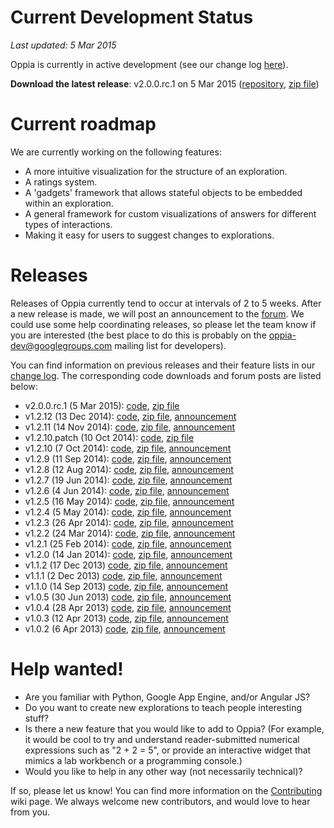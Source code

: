 # Current Development Status #

_Last updated: 5 Mar 2015_

Oppia is currently in active development (see our change log [here](http://code.google.com/p/oppia/source/list)).

**Download the latest release**: v2.0.0.rc.1 on 5 Mar 2015 ([repository](https://code.google.com/p/oppia/source/browse/?name=v2.0.0.rc.1), [zip file](https://oppia.googlecode.com/archive/v2.0.0.rc.1.zip))

# Current roadmap #

We are currently working on the following features:
  * A more intuitive visualization for the structure of an exploration.
  * A ratings system.
  * A 'gadgets' framework that allows stateful objects to be embedded within an exploration.
  * A general framework for custom visualizations of answers for different types of interactions.
  * Making it easy for users to suggest changes to explorations.

# Releases #

Releases of Oppia currently tend to occur at intervals of 2 to 5 weeks. After a new release is made, we will post an announcement to the [forum](https://groups.google.com/forum/?fromgroups#!forum/oppia). We could use some help coordinating releases, so please let the team know if you are interested (the best place to do this is probably on the oppia-dev@googlegroups.com mailing list for developers).

You can find information on previous releases and their feature lists in our [change log](https://code.google.com/p/oppia/source/browse/CHANGELOG). The corresponding code downloads and forum posts are listed below:

  * v2.0.0.rc.1 (5 Mar 2015): [code](https://code.google.com/p/oppia/source/browse/?name=v2.0.0.rc.1), [zip file](https://oppia.googlecode.com/archive/v2.0.0.rc.1.zip)
  * v1.2.12 (13 Dec 2014): [code](https://code.google.com/p/oppia/source/browse/?name=v1.2.12), [zip file](https://oppia.googlecode.com/archive/v1.2.12.zip), [announcement](https://groups.google.com/forum/#!topic/oppia-dev/REYiJgpLw5Q)
  * v1.2.11 (14 Nov 2014): [code](https://code.google.com/p/oppia/source/browse/?name=v1.2.11), [zip file](https://oppia.googlecode.com/archive/v1.2.11.zip), [announcement](https://groups.google.com/forum/#!topic/oppia/6O2y1Yk-UNs)
  * v1.2.10.patch (10 Oct 2014): [code](https://code.google.com/p/oppia/source/browse/?name=v1.2.10.patch), [zip file](https://oppia.googlecode.com/archive/v1.2.10.patch.zip)
  * v1.2.10 (7 Oct 2014): [code](https://code.google.com/p/oppia/source/browse/?name=v1.2.10), [zip file](https://oppia.googlecode.com/archive/v1.2.10.zip), [announcement](https://groups.google.com/forum/#!topic/oppia-dev/VOIZFMYpCSI)
  * v1.2.9 (11 Sep 2014): [code](https://code.google.com/p/oppia/source/browse/?name=v1.2.9), [zip file](https://oppia.googlecode.com/archive/v1.2.9.zip), [announcement](https://groups.google.com/forum/#!topic/oppia-dev/QTLGlKLFHUU)
  * v1.2.8 (12 Aug 2014): [code](https://code.google.com/p/oppia/source/browse/?name=v1.2.8), [zip file](https://oppia.googlecode.com/archive/v1.2.8.zip), [announcement](https://groups.google.com/forum/#!topic/oppia-dev/9ijBHIgrHNY)
  * v1.2.7 (19 Jun 2014): [code](https://code.google.com/p/oppia/source/browse/?name=v1.2.7), [zip file](https://oppia.googlecode.com/archive/v1.2.7.zip), [announcement](https://groups.google.com/forum/#!topic/oppia-dev/CFKhDaRDCPU)
  * v1.2.6 (4 Jun 2014): [code](https://code.google.com/p/oppia/source/browse/?name=v1.2.6), [zip file](https://oppia.googlecode.com/archive/v1.2.6.zip), [announcement](https://groups.google.com/forum/#!topic/oppia-dev/YQohsnEOih8)
  * v1.2.5 (16 May 2014): [code](https://code.google.com/p/oppia/source/browse/?name=v1.2.5), [zip file](https://oppia.googlecode.com/archive/v1.2.5.zip), [announcement](https://groups.google.com/forum/#!topic/oppia-dev/cWUXD6tlnb4)
  * v1.2.4 (5 May 2014): [code](https://code.google.com/p/oppia/source/browse/?name=v1.2.4), [zip file](https://oppia.googlecode.com/archive/v1.2.4.zip), [announcement](https://groups.google.com/forum/#!topic/oppia-dev/moVuSxBybuc)
  * v1.2.3 (26 Apr 2014): [code](https://code.google.com/p/oppia/source/browse/?name=v1.2.3), [zip file](https://oppia.googlecode.com/archive/v1.2.3.zip), [announcement](https://groups.google.com/forum/#!topic/oppia-dev/5gidkVxMe4s)
  * v1.2.2 (24 Mar 2014): [code](https://code.google.com/p/oppia/source/browse/?name=v1.2.2), [zip file](https://oppia.googlecode.com/archive/v1.2.2.zip), [announcement](https://groups.google.com/forum/#!topic/oppia-dev/WLsL6EfTh68)
  * v1.2.1 (25 Feb 2014): [code](https://code.google.com/p/oppia/source/browse/?name=v1.2.1), [zip file](https://oppia.googlecode.com/archive/v1.2.1.zip), [announcement](https://groups.google.com/forum/#!topic/oppia/VQ4mOkwRDYM)
  * v1.2.0 (14 Jan 2014): [code](https://code.google.com/p/oppia/source/browse/?name=v1.2.0), [zip file](https://oppia.googlecode.com/archive/v1.2.0.zip), [announcement](https://groups.google.com/forum/#!topic/oppia/4boDA7_dzEU)
  * v1.1.2 (17 Dec 2013) [code](https://code.google.com/p/oppia/source/browse/?name=v1.1.2), [zip file](https://oppia.googlecode.com/archive/v1.1.2.zip), [announcement](https://groups.google.com/forum/#!topic/oppia/Ni7GQvOu0to)
  * v1.1.1 (2 Dec 2013) [code](https://code.google.com/p/oppia/source/browse/?name=v1.1.1), [zip file](https://oppia.googlecode.com/archive/v1.1.1.zip), [announcement](https://groups.google.com/forum/#!topic/oppia/P7FIJFiDbGg)
  * v1.1.0 (14 Sep 2013) [code](https://code.google.com/p/oppia/source/browse/?name=v1.1.0), [zip file](https://oppia.googlecode.com/archive/v1.1.0.zip), [announcement](https://groups.google.com/forum/#!topic/oppia/FTEyxnvrd_4)
  * v1.0.5 (30 Jun 2013) [code](https://code.google.com/p/oppia/source/browse/?name=v1.0.5), [zip file](https://oppia.googlecode.com/archive/v1.0.5.zip), [announcement](https://groups.google.com/forum/#!topic/oppia/FoSDkuQSJJ0)
  * v1.0.4 (28 Apr 2013) [code](https://code.google.com/p/oppia/source/browse/?name=v1.0.4), [zip file](https://oppia.googlecode.com/archive/v1.0.4.zip), [announcement](https://groups.google.com/forum/#!topic/oppia/GtY7OoEZfgE)
  * v1.0.3 (12 Apr 2013) [code](https://code.google.com/p/oppia/source/browse/?name=v1.0.3), [zip file](https://oppia.googlecode.com/archive/v1.0.3.zip), [announcement](https://groups.google.com/forum/#!topic/oppia/e384k2R8484)
  * v1.0.2 (6 Apr 2013) [code](https://code.google.com/p/oppia/source/browse/?name=v1.0.2), [zip file](https://oppia.googlecode.com/archive/v1.0.2.zip), [announcement](https://groups.google.com/forum/#!topic/oppia/LvA6yQIKlZY)


# Help wanted! #

  * Are you familiar with Python, Google App Engine, and/or Angular JS?
  * Do you want to create new explorations to teach people interesting stuff?
  * Is there a new feature that you would like to add to Oppia? (For example, it would be cool to try and understand reader-submitted numerical expressions such as "2 + 2 = 5", or provide an interactive widget that mimics a lab workbench or a programming console.)
  * Would you like to help in any other way (not necessarily technical)?

If so, please let us know! You can find more information on the [Contributing](Contributing.md) wiki page. We always welcome new contributors, and would love to hear from you.
